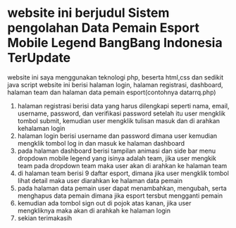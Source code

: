# website ini berjudul Sistem pengolahan Data Pemain Esport Mobile Legend BangBang Indonesia TerUpdate

website ini saya menggunakan teknologi php, beserta html,css dan sedikit java script
website ini berisi halaman login, halaman registrasi, dashboard, halaman team dan halaman data pemain esport(contohnya datarrq.php)
1. halaman registrasi berisi data yang harus dilengkapi seperti nama, email, username, password, dan verifikasi password setelah itu user mengklik tombol submit, kemudian user mengklik tulisan masuk dan di arahkan kehalaman login
2. halaman login berisi username dan password dimana user kemudian mengklik tombol log in dan masuk ke halaman dashboard
3. pada halaman dashboard berisi tampilan animasi dan side bar menu dropdown mobile legend yang isinya adalah team, jika user mengkik team pada dropdown team maka user akan di arahkan ke halaman team
4. di halaman team berisi 9 daftar esport, dimana jika user mengklik tombol lihat detail maka user diarahkan ke halaman data pemain
5. pada halaman data pemain user dapat menambahkan, mengubah, serta menghapus data pemain dimana jika esport tersbut mengganti pemain
6. kemudian ada tombol sign out di pojok atas kanan, jika user mengkliknya maka akan di arahkah ke halaman login
7. sekian terimakasih
